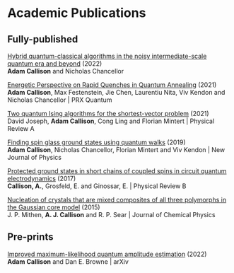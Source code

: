 # Academic Publications

## Fully-published

[Hybrid quantum-classical algorithms in the noisy intermediate-scale quantum era and beyond](https://journals.aps.org/pra/abstract/10.1103/PhysRevA.106.010101) (2022)  
**Adam Callison** and Nicholas Chancellor

[Energetic Perspective on Rapid Quenches in Quantum Annealing](https://journals.aps.org/prxquantum/abstract/10.1103/PRXQuantum.2.010338) (2021)  
**Adam Callison**, Max Festenstein, Jie Chen, Laurentiu Nita, Viv Kendon and Nicholas Chancellor | PRX Quantum

[Two quantum Ising algorithms for the shortest-vector problem](https://journals.aps.org/pra/abstract/10.1103/PhysRevA.103.032433) (2021)  
David Joseph, **Adam Callison**, Cong Ling and Florian Mintert | Physical Review A

[Finding spin glass ground states using quantum walks](https://iopscience.iop.org/article/10.1088/1367-2630/ab5ca2) (2019)  
**Adam Callison**, Nicholas Chancellor, Florian Mintert and Viv Kendon | New Journal of Physics

[Protected ground states in short chains of coupled spins in circuit quantum electrodynamics](https://journals.aps.org/prb/abstract/10.1103/PhysRevB.96.085121) (2017)  
**Callison, A.**, Grosfeld, E. and Ginossar, E. | Physical Review B

[Nucleation of crystals that are mixed composites of all three polymorphs in the Gaussian core model](https://aip.scitation.org/doi/full/10.1063/1.4922321) (2015)  
J. P. Mithen, **A. J. Callison** and R. P. Sear | Journal of Chemical Physics

## Pre-prints
[Improved maximum-likelihood quantum amplitude estimation](https://arxiv.org/abs/2209.03321) (2022)  
**Adam Callison** and Dan E. Browne | arXiv
